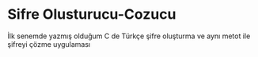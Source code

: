 # Sifre Olusturucu-Cozucu
İlk senemde yazmış olduğum C de Türkçe şifre oluşturma ve aynı metot ile şifreyi çözme uygulaması
